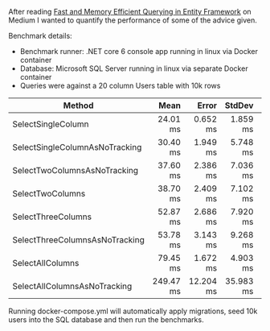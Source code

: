 After reading [Fast and Memory Efficient Querying in Entity Framework](https://medium.com/codex/fast-and-memory-efficient-querying-in-entity-framework-ebf906d9e6cb) on Medium I wanted to quantify the performance of some of the advice given.

Benchmark details:
- Benchmark runner: .NET core 6 console app running in linux via Docker container
- Database: Microsoft SQL Server running in linux via separate Docker container
- Queries were against a 20 column Users table with 10k rows

|                         Method |      Mean |     Error |    StdDev |     Gen 0 |     Gen 1 |    Allocated |
|------------------------------- |----------:|----------:|----------:|----------:|----------:|-------------:|
|             SelectSingleColumn |  24.01 ms |  0.652 ms |  1.859 ms |  718.7500 |  218.7500 |  5,925,830 B |
| SelectSingleColumnAsNoTracking |  30.40 ms |  1.949 ms |  5.748 ms |  733.3333 |  200.0000 |  5,927,284 B |
|   SelectTwoColumnsAsNoTracking |  37.60 ms |  2.386 ms |  7.036 ms |  727.2727 |  181.8182 |  6,248,751 B |
|               SelectTwoColumns |  38.70 ms |  2.409 ms |  7.102 ms |  733.3333 |  266.6667 |  6,247,418 B |
|             SelectThreeColumns |  52.87 ms |  2.686 ms |  7.920 ms |  900.0000 |  300.0000 |  7,449,193 B |
| SelectThreeColumnsAsNoTracking |  53.78 ms |  3.143 ms |  9.268 ms |  875.0000 |  250.0000 |  7,449,673 B |
|               SelectAllColumns |  79.45 ms |  1.672 ms |  4.903 ms |  714.2857 |         - |  6,044,914 B |
|   SelectAllColumnsAsNoTracking | 249.47 ms | 12.204 ms | 35.983 ms | 2333.3333 | 1000.0000 | 20,728,608 B |

Running docker-compose.yml will automatically apply migrations, seed 10k users into the SQL database and then run the benchmarks.